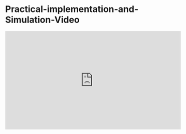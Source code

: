 # Practical-implementation-and-Simulation-Video
<iframe width="560" height="315" src="https://www.youtube-nocookie.com/embed/jQoabGLHQKY" title="YouTube video player" frameborder="0" allow="accelerometer; autoplay; clipboard-write; encrypted-media; gyroscope; picture-in-picture; web-share" allowfullscreen></iframe>
